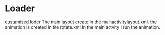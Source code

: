 # Loader
custamised loder
The main layout create in the mainactivitylayout.xml.
the animation is created in the rotate.xml
In the main actvity I run the animation.
